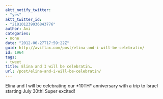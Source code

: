 ```yaml
---
aktt_notify_twitter:
- "yes"
aktt_twitter_id:
- "218101239936843776"
author: Avi
categories:
- none
date: "2012-06-27T17:59:22Z"
guid: http://aviflax.com/post/elina-and-i-will-be-celebratin/
id: 1964
tags:
- tweet
title: Elina and I will be celebratin…
url: /post/elina-and-i-will-be-celebratin/
---
```

Elina and I will be celebrating our \*10TH\* anniversary with a trip to Israel starting July 30th! Super excited!